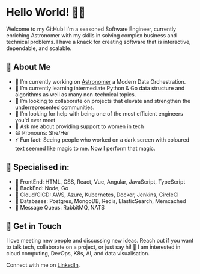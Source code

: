 # Hello World! 👋🏾

Welcome to my GitHub! I'm a seasoned Software Engineer, currently enriching Astronomer with my skills in solving complex business and technical problems. I have a knack for creating software that is interactive, dependable, and scalable.

## 🚀 About Me
- 🔭 I’m currently working on [Astronomer](https://docs.astronomer.io/) a Modern Data Orchestration.
- 🌱 I’m currently learning intermediate Python & Go data structure and algorithms as well as many non-technical topics.
- 👯 I’m looking to collaborate on projects that elevate and strengthen the underrepresented communities.
- 🤔 I’m looking for help with being one of the most efficient engineers you'd ever meet
- 💬 Ask me about providing support to women in tech
- 😄 Pronouns: She/Her
- ⚡ Fun fact: Seeing people who worked on a dark screen with coloured text seemed like magic to me. Now I perform that magic.

## 🥇 Specialised in:
- 🔸 FrontEnd: HTML, CSS, React, Vue, Angular, JavaScript, TypeScript
- 🔸 BackEnd: Node, Go
- 🔸 Cloud/CICD: AWS, Azure, Kubernetes, Docker, Jenkins, CircleCI
- 🔸 Databases: Postgres, MongoDB, Redis, ElasticSearch, Memcached
- 🔸 Message Queus: RabbitMQ, NATS

## 💌 Get in Touch 

I love meeting new people and discussing new ideas. Reach out if you want to talk tech, collaborate on a project, or just say hi! 🚀  I am interested in cloud computing, DevOps, K8s, AI, and data visualisation.

Connect with me on [LinkedIn](https://www.linkedin.com/in/chioma-onyekpere/).
